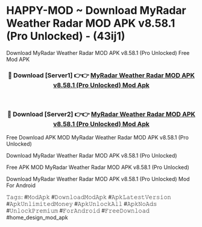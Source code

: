 # HAPPY-MOD ~ Download MyRadar Weather Radar MOD APK v8.58.1 (Pro Unlocked) - (43ij1)
Download MyRadar Weather Radar MOD APK v8.58.1 (Pro Unlocked) Free Mod APK

<div align="center">
<h3>🔴 Download [Server1] 👉👉 <a href="https://apk-comot.site?title=MyRadar_Weather_Radar_MOD_APK_v8.58.1_(Pro_Unlocked)">MyRadar Weather Radar MOD APK v8.58.1 (Pro Unlocked) Mod Apk</a></h3><br>

<h3>🔴 Download [Server2] 👉👉 <a href="https://apk-comot.site?title=MyRadar_Weather_Radar_MOD_APK_v8.58.1_(Pro_Unlocked)">MyRadar Weather Radar MOD APK v8.58.1 (Pro Unlocked) Mod Apk</a></h3>
</div>


Free Download APK MOD MyRadar Weather Radar MOD APK v8.58.1 (Pro Unlocked)

Download MyRadar Weather Radar MOD APK v8.58.1 (Pro Unlocked) 

Free APK MOD MyRadar Weather Radar MOD APK v8.58.1 (Pro Unlocked) 

Download MyRadar Weather Radar MOD APK v8.58.1 (Pro Unlocked) Mod For Android

𝚃𝚊𝚐𝚜: #𝙼𝚘𝚍𝙰𝚙𝚔 #𝙳𝚘𝚠𝚗𝚕𝚘𝚊𝚍𝙼𝚘𝚍𝙰𝚙𝚔 #𝙰𝚙𝚔𝙻𝚊𝚝𝚎𝚜𝚝𝚅𝚎𝚛𝚜𝚒𝚘𝚗 #𝙰𝚙𝚔𝚄𝚗𝚕𝚒𝚖𝚒𝚝𝚎𝚍𝙼𝚘𝚗𝚎𝚢 #𝙰𝚙𝚔𝚄𝚗𝚕𝚘𝚌𝚔𝙰𝚕𝚕 #𝙰𝚙𝚔𝙽𝚘𝙰𝚍𝚜 #𝚄𝚗𝚕𝚘𝚌𝚔𝙿𝚛𝚎𝚖𝚒𝚞𝚖 #𝙵𝚘𝚛𝙰𝚗𝚍𝚛𝚘𝚒𝚍 #𝙵𝚛𝚎𝚎𝙳𝚘𝚠𝚗𝚕𝚘𝚊𝚍 #home_design_mod_apk